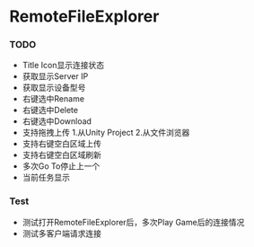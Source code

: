 # RemoteFileExplorer

### TODO
* Title Icon显示连接状态
* 获取显示Server IP
* 获取显示设备型号
* 右键选中Rename
* 右键选中Delete
* 右键选中Download
* 支持拖拽上传 1.从Unity Project 2.从文件浏览器
* 支持右键空白区域上传
* 支持右键空白区域刷新
* 多次Go To停止上一个
* 当前任务显示

### Test
* 测试打开RemoteFileExplorer后，多次Play Game后的连接情况
* 测试多客户端请求连接